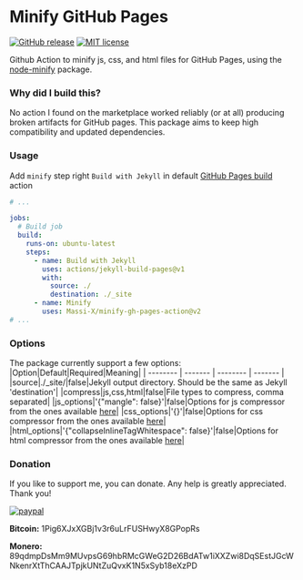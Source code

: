 # Minify GitHub Pages
[![GitHub release](https://img.shields.io/github/release/Massi-X/minify-gh-pages-action.svg?color=orange)](https://github.com/marketplace/actions/minify-github-pages)
[![MIT license](https://img.shields.io/github/license/Massi-X/minify-gh-pages-action.svg?color=blue)](https://github.com/Massi-X/minify-gh-pages-action/blob/master/LICENSE)

Github Action to minify js, css, and html files for GitHub Pages, using the [node-minify](https://node-minify.2clics.net/introduction/) package.

### Why did I build this?
No action I found on the marketplace worked reliably (or at all) producing broken artifacts for GitHub pages. This package aims to keep high compatibility and updated dependencies.

### Usage
Add `minify` step right `Build with Jekyll` in default [GitHub Pages build](https://docs.github.com/en/pages/getting-started-with-github-pages/using-custom-workflows-with-github-pages) action
```yaml
# ...

jobs:
  # Build job
  build:
    runs-on: ubuntu-latest
    steps:
      - name: Build with Jekyll
        uses: actions/jekyll-build-pages@v1
        with:
          source: ./
          destination: ./_site
      - name: Minify
        uses: Massi-X/minify-gh-pages-action@v2
# ...
```

### Options
The package currently support a few options:
|Option|Default|Required|Meaning|
| -------- | ------- | -------- | ------- |
|source|./_site/|false|Jekyll output directory. Should be the same as Jekyll 'destination'|
|compress|js,css,html|false|File types to compress, comma separated|
|js_options|'{"mangle": false}'|false|Options for js compressor from the ones available [here](https://github.com/mishoo/UglifyJS)|
|css_options|'{}'|false|Options for css compressor from the ones available [here](https://github.com/clean-css/clean-css)|
|html_options|'{"collapseInlineTagWhitespace": false}'|false|Options for html compressor from the ones available [here](https://github.com/kangax/html-minifier)|

### Donation
If you like to support me, you can donate. Any help is greatly appreciated. Thank you!

<a target="_blank" href="https://paypal.me/firemetris"><img src="https://www.paypalobjects.com/en_US/i/btn/btn_donateCC_LG.gif" alt="paypal"/></a>

**Bitcoin:** 1Pig6XJxXGBj1v3r6uLrFUSHwyX8GPopRs

**Monero:** 89qdmpDsMm9MUvpsG69hbRMcGWeG2D26BdATw1iXXZwi8DqSEstJGcWNkenrXtThCAAJTpjkUNtZuQvxK1N5xSyb18eXzPD
